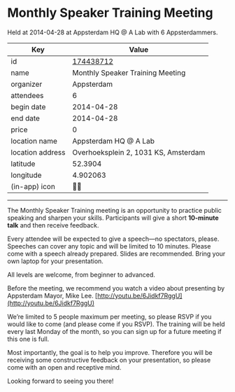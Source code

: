 # Monthly Speaker Training Meeting
Held at 2014-04-28 at Appsterdam HQ @ A Lab with 6 Appsterdammers.
        
|Key|Value
|---|---|
|id|[174438712](https://www.meetup.com/appsterdam/events/174438712/)|
|name|Monthly Speaker Training Meeting|
|organizer|Appsterdam|
|attendees|6|
|begin date|2014-04-28|
|end date|2014-04-28|
|price|0|
|location name|Appsterdam HQ @ A Lab|
|location address|Overhoeksplein 2, 1031 KS, Amsterdam|
|latitude|52.3904|
|longitude|4.902063|
|(in-app) icon|🧑‍🏫|

---

The Monthly Speaker Training meeting is an opportunity to practice public speaking and sharpen your skills. Participants will give a short **10-minute talk** and then receive feedback.

Every attendee will be expected to give a speech—no spectators, please. Speeches can cover any topic and will be limited to 10 minutes. Please come with a speech already prepared. Slides are recommended. Bring your own laptop for your presentation.

All levels are welcome, from beginner to advanced.

Before the meeting, we recommend you watch a video about presenting by Appsterdam Mayor, Mike Lee. [http://youtu.be/6Jidkf7RggU](http://youtu.be/6Jidkf7RggU)

We’re limited to 5 people maximum per meeting, so please RSVP if you would like to come (and please come if you RSVP). The training will be held every last Monday of the month, so you can sign up for a future meeting if this one is full.

Most importantly, the goal is to help you improve. Therefore you will be receiving some constructive feedback on your presentation, so please come with an open and receptive mind.

Looking forward to seeing you there!

 


